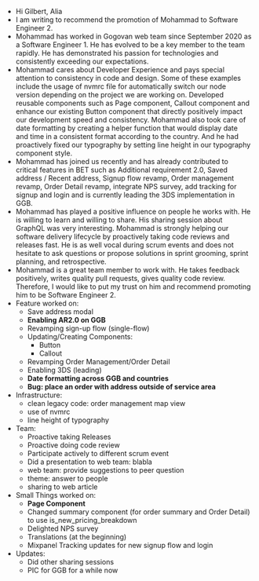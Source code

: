 - Hi Gilbert, Alia
- I am writing to recommend the promotion of Mohammad to Software Engineer 2.
- Mohammad has worked in Gogovan web team since September 2020 as a Software Engineer 1. He has evolved to be a key member to the team rapidly. He has demonstrated his passion for technologies and consistently exceeding our expectations.
- Mohammad cares about Developer Experience and pays special attention to consistency in code and design. Some of these examples include the usage of nvmrc file for automatically switch our node version depending on the project we are working on.  Developed reusable components such as Page component, Callout component and enhance our existing Button component that directly positively impact our development speed and consistency. Mohammad also took care of date formatting by creating a helper function that would display date and time in a consistent format according to the country. And he had proactively fixed our typography by setting line height in our typography component style.
- Mohammad has joined us recently and has already contributed to critical features in BET such as Additional requirement 2.0, Saved address / Recent address, Signup flow revamp, Order management revamp, Order Detail revamp, integrate NPS survey, add tracking for signup and login and is currently leading the 3DS implementation in GGB.
- Mohammad has played a positive influence on people he works with. He is willing to learn and willing to share. His sharing session about GraphQL was very interesting. Mohammad is strongly helping our software delivery lifecycle by proactively taking code reviews and releases fast. He is as well vocal during scrum events and does not hesitate to ask questions or propose solutions in sprint grooming, sprint planning, and retrospective.
- Mohammad is a great team member to work with. He takes feedback positively, writes quality pull requests, gives quality code review. Therefore, I would like to put my trust on him and recommend promoting him to be Software Engineer 2.
- Feature worked on:
    - Save address modal
    - **Enabling AR2.0 on GGB**
    - Revamping sign-up flow (single-flow)
    - Updating/Creating Components:
        - Button
        - Callout
    - Revamping Order Management/Order Detail
    - Enabling 3DS (leading)
    - **Date formatting across GGB and countries**
    - **Bug: place an order with address outside of service area**
- Infrastructure:
    - clean legacy code: order management map view
    - use of nvmrc
    - line height of typography
- Team:
    - Proactive taking Releases
    - Proactive doing code review
    - Participate actively to different scrum event
    - Did a presentation to web team: blabla
    - web team: provide suggestions to peer question
    - theme: answer to people
    - sharing to web article
- Small Things worked on:
    - **Page Component**
    - Changed summary component (for order summary and Order Detail) to use is_new_pricing_breakdown
    - Delighted NPS survey
    - Translations (at the beginning)
    - Mixpanel Tracking updates for new signup flow and login
- Updates:
    - Did other sharing sessions
    - PIC for GGB for a while now
